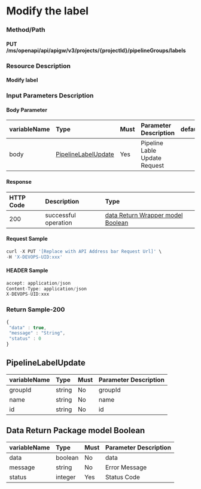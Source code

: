  # Modify the label 

 ### Method/Path 

 #### PUT  /ms/openapi/api/apigw/v3/projects/{projectId}/pipelineGroups/labels 

 ### Resource Description 

 #### Modify label 

 ### Input Parameters Description 

 #### Body Parameter 

 | variableName| Type| Must| Parameter Description| defaultValue| 
 | :--- | :--- | :--- | :--- | :--- | 
 | body | [PipelineLabelUpdate](change-label.md) |Yes| Pipeline Lable Update Request|| 

 #### Response 

 | HTTP Code| Description| Type| 
 | :--- | :--- | :--- | 
 | 200 | successful operation |[data Return Wrapper model Boolean](change-label.md)| 

 #### Request Sample 

 ```javascript 
 curl -X PUT '[Replace with API Address bar Request Url]' \ 
 -H 'X-DEVOPS-UID:xxx' 
 ``` 

 #### HEADER Sample 

 ```javascript 
 accept: application/json 
 Content-Type: application/json 
 X-DEVOPS-UID:xxx 
 ``` 

 ### Return Sample-200 

 ```javascript 
 { 
  "data" : true, 
  "message" : "String", 
  "status" : 0 
 } 
 ``` 

 ## PipelineLabelUpdate 

 | variableName| Type| Must| Parameter Description| 
 | :--- | :--- | :--- | :--- | 
 | groupId | string |No|  groupId | 
 | name | string |No|  name | 
 | id | string |No|  id | 

 ## Data Return Package model Boolean 

 | variableName| Type| Must| Parameter Description| 
 | :--- | :--- | :--- | :--- | 
 | data | boolean |No| data| 
 | message | string |No| Error Message| 
 | status | integer |Yes| Status Code| 